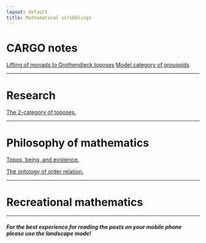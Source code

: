 ```yaml
---
layout: default
title: Mathematical scribblings
---
```







# CARGO notes #

[Lifting of monads to Grothendieck toposes][lift-monad-topos]
[Model category of groupoids][model-grpds]

----------------------------------------------
# Research #

[The 2-category of toposes.][2-cat Top]


----------------------------------------------
# Philosophy of mathematics #


[Topos, being, and existence.][TBE]

[The ontology of order relation.][Order-onto-logically]


---------------------------------------------
# Recreational mathematics 




------------------------------------------------------------------------------------------------------
#### _For the best experience for reading the posts on your mobile phone please use the landscape mode!_



[TBE]: 2017-05-17-Topos-being-and-existence.html
[Order-onto-logically]: 2017-05-17-The-ontology-of-order-relation.html
[2-cat Top]: 2017-05-18-The-2-category-of-toposes.html
[lift-monad-topos]: 2017-05-22-Lifting-of-monads-to-Grothendieck-toposes.html
[model-grpds]: 2017-05-29-Model-category-of-groupoids
